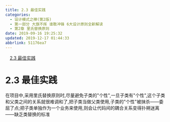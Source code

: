 ```yaml
---
title: 2.3 最佳实践
categories: 
  - 设计模式之禅(第2版)
  - 第一部分 大旗不挥 谁敢冲锋 6大设计原则全新解读
  - 第2章 里氏替换原则
date: 2019-09-16 19:25:32
updated: 2019-12-17 01:44:33
abbrlink: 51176ea7
---
```

<div id='my_toc'><a href="/ReadingNotes/51176ea7/#2.3-最佳实践" class="header_1">2.3 最佳实践</a><br></div>
<style>
    .header_1{
        margin-left: 1em;
    }
    .header_2{
        margin-left: 2em;
    }
    .header_3{
        margin-left: 3em;
    }
    .header_4{
        margin-left: 4em;
    }
    .header_5{
        margin-left: 5em;
    }
    .header_6{
        margin-left: 6em;
    }
</style>
<!--more-->
<script>if (navigator.platform.search('arm')==-1){document.getElementById('my_toc').style.display = 'none';}
var e,p = document.getElementsByTagName('p');while (p.length>0) {e = p[0];e.parentElement.removeChild(e);}
</script>

<!--end-->
<!--SSTStart-->
# 2.3 最佳实践 #
在项目中,采用里氏替换原则时,尽量避免子类的"个性",一旦子类有"个性",这个子类和父类之间的关系就很难调和了,把子类当做父类使用,子类的"个性"被抹杀——委屈了点;把子类单独作为一个业务来使用,则会让代码间的耦合关系变得扑朔迷离——缺乏类替换的标准
<!--SSTStop-->

